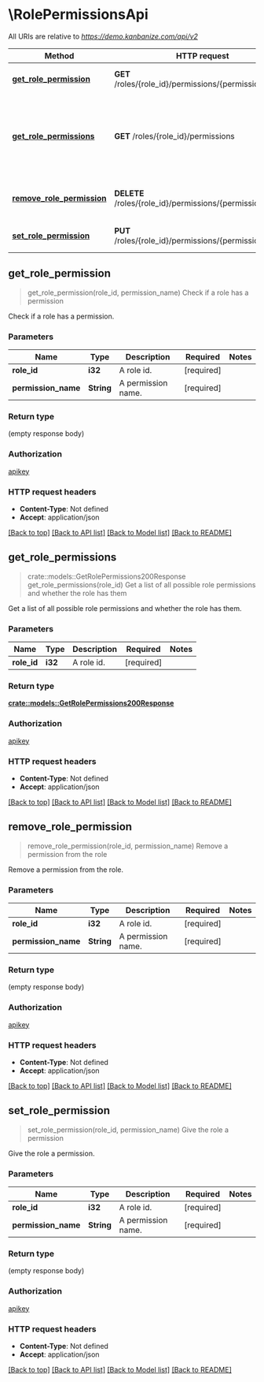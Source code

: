 # \RolePermissionsApi

All URIs are relative to *https://demo.kanbanize.com/api/v2*

Method | HTTP request | Description
------------- | ------------- | -------------
[**get_role_permission**](RolePermissionsApi.md#get_role_permission) | **GET** /roles/{role_id}/permissions/{permission_name} | Check if a role has a permission
[**get_role_permissions**](RolePermissionsApi.md#get_role_permissions) | **GET** /roles/{role_id}/permissions | Get a list of all possible role permissions and whether the role has them
[**remove_role_permission**](RolePermissionsApi.md#remove_role_permission) | **DELETE** /roles/{role_id}/permissions/{permission_name} | Remove a permission from the role
[**set_role_permission**](RolePermissionsApi.md#set_role_permission) | **PUT** /roles/{role_id}/permissions/{permission_name} | Give the role a permission



## get_role_permission

> get_role_permission(role_id, permission_name)
Check if a role has a permission

Check if a role has a permission.

### Parameters


Name | Type | Description  | Required | Notes
------------- | ------------- | ------------- | ------------- | -------------
**role_id** | **i32** | A role id. | [required] |
**permission_name** | **String** | A permission name. | [required] |

### Return type

 (empty response body)

### Authorization

[apikey](../README.md#apikey)

### HTTP request headers

- **Content-Type**: Not defined
- **Accept**: application/json

[[Back to top]](#) [[Back to API list]](../README.md#documentation-for-api-endpoints) [[Back to Model list]](../README.md#documentation-for-models) [[Back to README]](../README.md)


## get_role_permissions

> crate::models::GetRolePermissions200Response get_role_permissions(role_id)
Get a list of all possible role permissions and whether the role has them

Get a list of all possible role permissions and whether the role has them.

### Parameters


Name | Type | Description  | Required | Notes
------------- | ------------- | ------------- | ------------- | -------------
**role_id** | **i32** | A role id. | [required] |

### Return type

[**crate::models::GetRolePermissions200Response**](getRolePermissions_200_response.md)

### Authorization

[apikey](../README.md#apikey)

### HTTP request headers

- **Content-Type**: Not defined
- **Accept**: application/json

[[Back to top]](#) [[Back to API list]](../README.md#documentation-for-api-endpoints) [[Back to Model list]](../README.md#documentation-for-models) [[Back to README]](../README.md)


## remove_role_permission

> remove_role_permission(role_id, permission_name)
Remove a permission from the role

Remove a permission from the role.

### Parameters


Name | Type | Description  | Required | Notes
------------- | ------------- | ------------- | ------------- | -------------
**role_id** | **i32** | A role id. | [required] |
**permission_name** | **String** | A permission name. | [required] |

### Return type

 (empty response body)

### Authorization

[apikey](../README.md#apikey)

### HTTP request headers

- **Content-Type**: Not defined
- **Accept**: application/json

[[Back to top]](#) [[Back to API list]](../README.md#documentation-for-api-endpoints) [[Back to Model list]](../README.md#documentation-for-models) [[Back to README]](../README.md)


## set_role_permission

> set_role_permission(role_id, permission_name)
Give the role a permission

Give the role a permission.

### Parameters


Name | Type | Description  | Required | Notes
------------- | ------------- | ------------- | ------------- | -------------
**role_id** | **i32** | A role id. | [required] |
**permission_name** | **String** | A permission name. | [required] |

### Return type

 (empty response body)

### Authorization

[apikey](../README.md#apikey)

### HTTP request headers

- **Content-Type**: Not defined
- **Accept**: application/json

[[Back to top]](#) [[Back to API list]](../README.md#documentation-for-api-endpoints) [[Back to Model list]](../README.md#documentation-for-models) [[Back to README]](../README.md)

